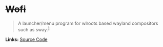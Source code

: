 # ~~Wofi~~

> A launcher/menu program for wlroots based wayland compositors such as sway.<sup>[1][desc]</sup>

**Links:** [Source Code][code]

[desc]: https://hg.sr.ht/~scoopta/wofi
[code]: https://hg.sr.ht/~scoopta/wofi
